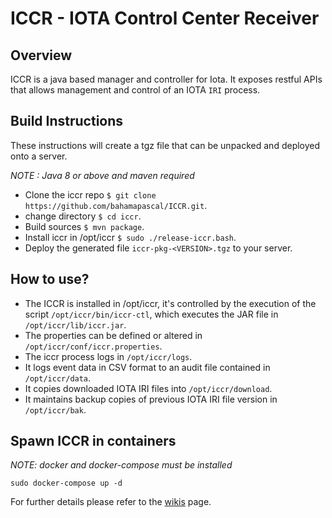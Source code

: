 # ICCR - IOTA Control Center Receiver



## Overview

ICCR is a java based manager and controller for Iota. It exposes restful APIs that allows management and control of an IOTA `IRI` process.     

## Build Instructions
These instructions will create a tgz file that can be unpacked and deployed onto a server.

*NOTE : Java 8 or above and maven required*
- Clone the iccr repo `$ git clone https://github.com/bahamapascal/ICCR.git`.
- change directory `$ cd iccr`.        
- Build sources `$ mvn package`.
- Install iccr in /opt/iccr `$ sudo ./release-iccr.bash`.  
- Deploy the generated file `iccr-pkg-<VERSION>.tgz` to your server.

## How to use?
- The ICCR is installed in /opt/iccr, it's controlled by the execution of the script `/opt/iccr/bin/iccr-ctl`,
which executes  the JAR file in `/opt/iccr/lib/iccr.jar`.
- The properties can be defined or altered in `/opt/iccr/conf/iccr.properties`.
- The iccr process logs in `/opt/iccr/logs`.
- It logs event data in CSV format to an audit file contained in `/opt/iccr/data`.
- It copies downloaded IOTA IRI files into `/opt/iccr/download`.
- It maintains backup copies of previous IOTA IRI file version in `/opt/iccr/bak`.

## Spawn ICCR in containers

*NOTE: docker and docker-compose must be installed*

`sudo docker-compose up -d` 

For further details please refer to the [wikis](https://github.com/bahamapascal/ICCR/wiki) page.

